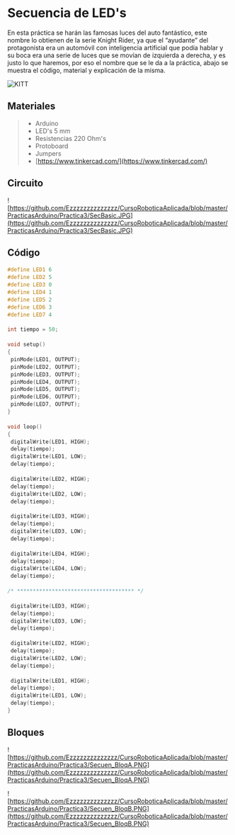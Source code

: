 # Secuencia de LED's

En esta práctica se harán las famosas luces del auto fantástico, este nombre lo obtienen de la serie Knight Rider, ya que el “ayudante” del protagonista era un automóvil con inteligencia artificial que podía hablar y su boca era una serie de luces que se movían de izquierda a derecha, y es justo lo que haremos, por eso el nombre que se le da a la práctica, abajo se muestra el código, material y explicación de la misma.

![KITT](http://31.media.tumblr.com/tumblr_mb84bj2Cqy1rpmo4ho1_r1_500.gif)

## Materiales 
> - Arduino
> - LED's 5 mm 
> - Resistencias 220 Ohm's
> - Protoboard
> - Jumpers
> - [https://www.tinkercad.com/](https://www.tinkercad.com/)

## Circuito

![https://github.com/Ezzzzzzzzzzzzzz/CursoRoboticaAplicada/blob/master/PracticasArduino/Practica3/SecBasic.JPG](https://github.com/Ezzzzzzzzzzzzzz/CursoRoboticaAplicada/blob/master/PracticasArduino/Practica3/SecBasic.JPG)

## Código
 ```c
#define LED1 6
#define LED2 5
#define LED3 0
#define LED4 1
#define LED5 2
#define LED6 3
#define LED7 4

int tiempo = 50;

void setup()
{
  pinMode(LED1, OUTPUT);
  pinMode(LED2, OUTPUT);
  pinMode(LED3, OUTPUT);
  pinMode(LED4, OUTPUT);
  pinMode(LED5, OUTPUT);
  pinMode(LED6, OUTPUT);
  pinMode(LED7, OUTPUT);
}

void loop()
{
  digitalWrite(LED1, HIGH);
  delay(tiempo); 
  digitalWrite(LED1, LOW);
  delay(tiempo); 
  
  digitalWrite(LED2, HIGH);
  delay(tiempo); 
  digitalWrite(LED2, LOW);
  delay(tiempo); 
  
  digitalWrite(LED3, HIGH);
  delay(tiempo); 
  digitalWrite(LED3, LOW);
  delay(tiempo); 
  
  digitalWrite(LED4, HIGH);
  delay(tiempo); 
  digitalWrite(LED4, LOW);
  delay(tiempo); 
  
/* ************************************* */
   
  digitalWrite(LED3, HIGH);
  delay(tiempo); 
  digitalWrite(LED3, LOW);
  delay(tiempo); 
  
  digitalWrite(LED2, HIGH);
  delay(tiempo); 
  digitalWrite(LED2, LOW);
  delay(tiempo); 
  
  digitalWrite(LED1, HIGH);
  delay(tiempo); 
  digitalWrite(LED1, LOW);
  delay(tiempo); 
}
```

## Bloques
![https://github.com/Ezzzzzzzzzzzzzz/CursoRoboticaAplicada/blob/master/PracticasArduino/Practica3/Secuen_BloqA.PNG](https://github.com/Ezzzzzzzzzzzzzz/CursoRoboticaAplicada/blob/master/PracticasArduino/Practica3/Secuen_BloqA.PNG)

![https://github.com/Ezzzzzzzzzzzzzz/CursoRoboticaAplicada/blob/master/PracticasArduino/Practica3/Secuen_BloqB.PNG](https://github.com/Ezzzzzzzzzzzzzz/CursoRoboticaAplicada/blob/master/PracticasArduino/Practica3/Secuen_BloqB.PNG)
<!--stackedit_data:
eyJoaXN0b3J5IjpbMjQ3NzMwMTcxLC0xMTYzMjA5ODc5LDEwND
IzMTc2MzUsMTU2MjAxODcyMywtMTAzODY0ODQ4OSwxMTEyMzg5
NjYzLDEyMzY2NDY2MTgsLTEyNTAxMjI5MDMsNzI3MzYxMzc2LD
czMzcwODY5NF19
-->